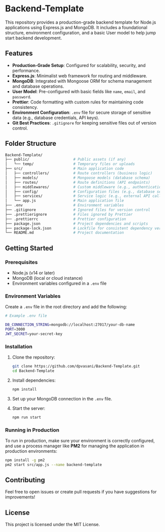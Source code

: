 # Backend-Template

This repository provides a production-grade backend template for Node.js applications using Express.js and MongoDB. It includes a foundational structure, environment configuration, and a basic User model to help jump start backend development.

## Features

- **Production-Grade Setup**: Configured for scalability, security, and performance.
- **Express.js**: Minimalist web framework for routing and middleware.
- **MongoDB**: Integrated with Mongoose ORM for schema management and database operations.
- **User Model**: Pre-configured with basic fields like `name`, `email`, and `password`.
- **Prettier**: Code formatting with custom rules for maintaining code consistency.
- **Environment Configuration**: `.env` file for secure storage of sensitive data (e.g., database credentials, API keys).
- **Git Best Practices**: `.gitignore` for keeping sensitive files out of version control.

## Folder Structure

```bash
Backend-Template/
├── public/                    # Public assets (if any)
│   └── temp/                  # Temporary files or uploads
├── src/                       # Main application code
│   ├── controllers/           # Route controllers (business logic)
│   ├── models/                # Mongoose models (database schema)
│   ├── routes/                # Route definitions (API endpoints)
│   ├── middlewares/           # Custom middleware (e.g., authentication)
│   ├── config/                # Configuration files (e.g., database setup)
│   ├── services/              # Service logic (e.g., external API calls, utilities)
│   └── app.js                 # Main application file
├── .env                       # Environment variables
├── .gitignore                 # Ignored files for version control
├── .prettierignore            # Files ignored by Prettier
├── .prettierrc                # Prettier configuration
├── package.json               # Project dependencies and scripts
├── package-lock.json          # Lockfile for consistent dependency versions
└── README.md                  # Project documentation
```

## Getting Started

### Prerequisites

- Node.js (v14 or later)
- MongoDB (local or cloud instance)
- Environment variables configured in a `.env` file

### Environment Variables

Create a `.env` file in the root directory and add the following:

```bash
# Example .env file

DB_CONNECTION_STRING=mongodb://localhost:27017/your-db-name
PORT=3000
JWT_SECRET=your-secret-key
```

### Installation

1. Clone the repository:

   ```bash
   git clone https://github.com/dpvasani/Backend-Template.git
   cd Backend-Template
   ```

2. Install dependencies:

   ```bash
   npm install
   ```

3. Set up your MongoDB connection in the `.env` file.

4. Start the server:

   ```bash
   npm run start
   ```

### Running in Production

To run in production, make sure your environment is correctly configured, and use a process manager like **PM2** for managing the application in production environments:

```bash
npm install -g pm2
pm2 start src/app.js --name backend-template
```

## Contributing

Feel free to open issues or create pull requests if you have suggestions for improvements!

## License

This project is licensed under the MIT License.
